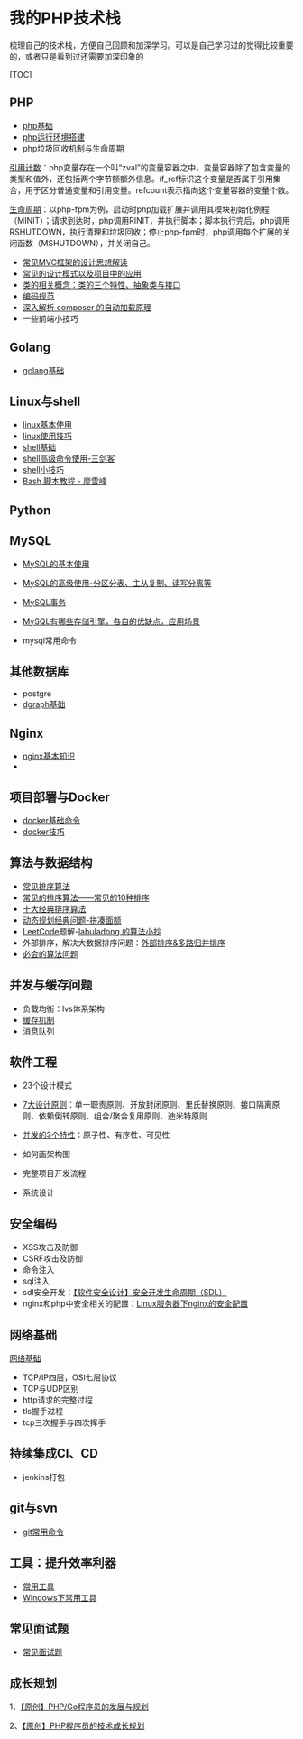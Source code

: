 # 我的PHP技术栈

梳理自己的技术栈，方便自己回顾和加深学习。可以是自己学习过的觉得比较重要的，或者只是看到过还需要加深印象的

[TOC]

## PHP

- [php基础](docs/php-basic.md)
- [php运行环境搭建](docs/php-env-build.md)
- php垃圾回收机制与生命周期

[引用计数](https://www.php.net/manual/zh/features.gc.refcounting-basics.php)：php变量存在一个叫“zval”的变量容器之中，变量容器除了包含变量的类型和值外，还包括两个字节额额外信息。if_ref标识这个变量是否属于引用集合，用于区分普通变量和引用变量。refcount表示指向这个变量容器的变量个数。

[生命周期](https://www.cnblogs.com/applelife/p/10511837.html)：以php-fpm为例，启动时php加载扩展并调用其模块初始化例程（MINIT）；请求到达时，php调用RINIT，并执行脚本；脚本执行完后，php调用RSHUTDOWN，执行清理和垃圾回收；停止php-fpm时，php调用每个扩展的关闭函数（MSHUTDOWN），并关闭自己。

- [常见MVC框架的设计思想解读](docs/php-mvc.md)
- [常见的设计模式以及项目中的应用](docs/php-design-patterns.md)
- [类的相关概念：类的三个特性、抽象类与接口](docs/php-class.md)
- [编码规范](docs/code-compliance.md)
- [深入解析 composer 的自动加载原理](https://segmentfault.com/a/1190000014948542)
- 一些前端小技巧

## Golang

- [golang基础](docs/go-basic.md)

## Linux与shell

- [linux基本使用](docs/linux-basic.md)
- [linux使用技巧](./docs/linux-skills.md)
- [shell基础](docs/shell-basic.md)
- [shell高级命令使用-三剑客](./docs/shell-advanced-command.md)
- [shell小技巧](docs/shell-tips.md)
- [Bash 脚本教程 - 廖雪峰](https://wangdoc.com/bash/index.html)

## Python

## MySQL

- [MySQL的基本使用](docs/mysql-basic.md)
- [MySQL的高级使用-分区分表、主从复制、读写分离等](docs/mysql-advanced.md)
- [MySQL事务](docs/mysql-transaction.md)

- [MySQL有哪些存储引擎，各自的优缺点，应用场景](https://juejin.im/post/6844903684912971783)
- mysql常用命令

## 其他数据库

- postgre
- [dgraph基础](docs/dgraph-basic.md)

## Nginx

- [nginx基本知识](docs/nginx-basic.md)
- 

## 项目部署与Docker

- [docker基础命令](./docs/docker-basic.md)
- [docker技巧](./docs/docker-skills.md)

## 算法与数据结构

- [常见排序算法](https://www.runoob.com/w3cnote/sort-algorithm-summary.html)
- [常见的排序算法——常见的10种排序](https://www.cnblogs.com/flyingdreams/p/11161157.html)
- [十大经典排序算法](https://www.cnblogs.com/itsharehome/p/11058010.html)
- [动态规划经典问题-拼凑面额](https://www.nowcoder.com/questionTerminal/14cf13771cd840849a402b848b5c1c93)
- [LeetCode](https://leetcode.com/)题解-[labuladong 的算法小抄](https://github.com/labuladong/fucking-algorithm)
- 外部排序，解决大数据排序问题：[外部排序&多路归并排序](https://www.cnblogs.com/luo77/p/5838206.html)
- [必会的算法问题](docs/arithmetic-questions.md)

## 并发与缓存问题

- 负载均衡：lvs体系架构
- [缓存机制](docs/cache.md)
- [消息队列](docs/mq.md)

## 软件工程

- 23个设计模式

- [7大设计原则](https://bbs.huaweicloud.com/blogs/312691?utm_campaign=other&utm_source=wechat_session&utm_medium=social&utm_oi=43696514924544)：单一职责原则、开放封闭原则、里氏替换原则、接口隔离原则、依赖倒转原则、组合/聚合复用原则、迪米特原则

- [并发的3个特性](https://zhuanlan.zhihu.com/p/58855599)：原子性、有序性、可见性

- 如何画架构图

- 完整项目开发流程

- 系统设计

  

## 安全编码

- XSS攻击及防御
- CSRF攻击及防御
- 命令注入
- sql注入
- sdl安全开发：[【软件安全设计】安全开发生命周期（SDL）](http://blog.nsfocus.net/sdl/)
- nginx和php中安全相关的配置：[Linux服务器下nginx的安全配置](https://www.cnblogs.com/chenpingzhao/p/5785416.html)

## 网络基础

[网络基础](docs/net-basic.md)

- TCP/IP四层，OSI七层协议
- TCP与UDP区别
- http请求的完整过程
- tls握手过程
- tcp三次握手与四次挥手

## 持续集成CI、CD

- jenkins打包

## git与svn

- [git常用命令](./docs/git.md)

## 工具：提升效率利器

- [常用工具](./docs/tools.md)
- [Windows下常用工具](./docs/win-tools.md)

## 常见面试题

- [常见面试题](docs/interview-questions.md)

## 成长规划

1、[【原创】PHP/Go程序员的发展与规划](https://blog.csdn.net/heiyeshuwu/article/details/107193766?ops_request_misc=%7B%22request%5Fid%22%3A%22163515565616780261971774%22%2C%22scm%22%3A%2220140713.130102334.pc%5Fblog.%22%7D&request_id=163515565616780261971774&biz_id=0&utm_medium=distribute.pc_search_result.none-task-blog-2~blog~first_rank_v2~rank_v29-1-107193766.pc_v2_rank_blog_default&utm_term=规划&spm=1018.2226.3001.4450)

2、[【原创】PHP程序员的技术成长规划](https://blog.csdn.net/heiyeshuwu/article/details/40098043?ops_request_misc=%7B%22request%5Fid%22%3A%22163515533616780262522777%22%2C%22scm%22%3A%2220140713.130102334.pc%5Fall.%22%7D&request_id=163515533616780262522777&biz_id=0&utm_medium=distribute.pc_search_result.none-task-blog-2~all~first_rank_ecpm_v1~rank_v31_ecpm-1-40098043.pc_search_result_cache&utm_term=php程序员的技术成长规划&spm=1018.2226.3001.4187)



